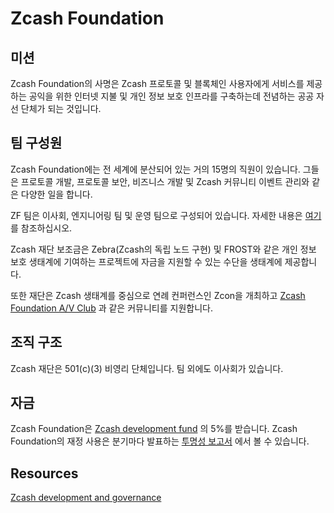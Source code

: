 # Zcash Foundation

## 미션

Zcash Foundation의 사명은 Zcash 프로토콜 및 블록체인 사용자에게 서비스를 제공하는 공익을 위한 인터넷 지불 및 개인 정보 보호 인프라를 구축하는데 전념하는 공공 자선 단체가 되는 것입니다.

## 팀 구성원

Zcash Foundation에는 전 세계에 분산되어 있는 거의 15명의 직원이 있습니다. 그들은 프로토콜 개발, 프로토콜 보안, 비즈니스 개발 및 Zcash 커뮤니티 이벤트 관리와 같은 다양한 일을 합니다.

ZF 팀은 이사회, 엔지니어링 팀 및 운영 팀으로 구성되어 있습니다. 자세한 내용은 [여기](https://zfnd.org/about/)를 참조하십시오.

Zcash 재단 보조금은 Zebra(Zcash의 독립 노드 구현) 및 FROST와 같은 개인 정보 보호 생태계에 기여하는 프로젝트에 자금을 지원할 수 있는 수단을 생태계에 제공합니다. 

또한 재단은 Zcash 생태계를 중심으로 연례 컨퍼런스인 Zcon을 개최하고 [Zcash Foundation A/V Club](https://discord.gg/WGEVenUq) 과 같은 커뮤니티를 지원합니다.

## 조직 구조

Zcash 재단은 501(c)(3) 비영리 단체입니다. 팀 외에도 이사회가 있습니다.

## 자금

Zcash Foundation은 [Zcash development fund](https://zips.z.cash/zip-1014) 의 5%를 받습니다. Zcash Foundation의 재정 사용은 분기마다 발표하는 [투명성 보고서](https://electriccoin.co/blog/ecc-transparency-report-for-q3-2021/) 에서 볼 수 있습니다.

## Resources

[Zcash development and governance](https://z.cash/zcash-development-and-governance/)
